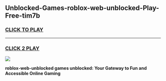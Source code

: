 
## Unblocked-Games-roblox-web-unblocked-Play-Free-tim7b
<h3>
<a href="https://premium76.site?title=roblox-web-unblocked&ref=18A1">CLICK TO PLAY</a></h3>
<hr>

<h3>
<a href="https://premium76.site?title=roblox-web-unblocked&ref=18A1">CLICK 2 PLAY</a>
  
</h3>

<a href="https://premium76.site?title=roblox-web-unblocked&ref=18A1"><img src="https://clearcache.store/games.png"></a>


**roblox-web-unblocked games unblocked: Your Gateway to Fun and Accessible Online Gaming**

